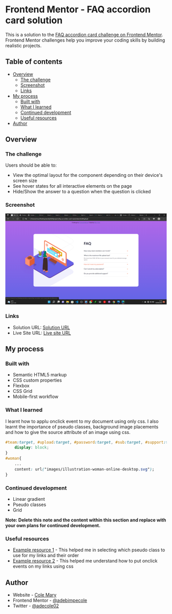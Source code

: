 # Frontend Mentor - FAQ accordion card solution

This is a solution to the [FAQ accordion card challenge on Frontend Mentor](https://www.frontendmentor.io/challenges/faq-accordion-card-XlyjD0Oam). Frontend Mentor challenges help you improve your coding skills by building realistic projects. 

## Table of contents

- [Overview](#overview)
  - [The challenge](#the-challenge)
  - [Screenshot](#screenshot)
  - [Links](#links)
- [My process](#my-process)
  - [Built with](#built-with)
  - [What I learned](#what-i-learned)
  - [Continued development](#continued-development)
  - [Useful resources](#useful-resources)
- [Author](#author)

## Overview

### The challenge

Users should be able to:

- View the optimal layout for the component depending on their device's screen size
- See hover states for all interactive elements on the page
- Hide/Show the answer to a question when the question is clicked

### Screenshot

![](images/screenshot.png)

### Links

- Solution URL: [Solution URL](https://github.com/adebimpecole/faq-accordion-card.git)
- Live Site URL: [Live site URL](https://shiny-arithmetic-8ad2bf.netlify.app/)

## My process

### Built with

- Semantic HTML5 markup
- CSS custom properties
- Flexbox
- CSS Grid
- Mobile-first workflow

### What I learned

I learnt how to applu onclick event to my document using only css. I also learnt the importance of pseudo classes, background image placements and how to give the source attribute of an image using css.


```css
#team:target, #upload:target, #password:target, #sub:target, #support:target{
    display: block;
}
#woman{
    ...
    content: url("images/illustration-woman-online-desktop.svg");
}
```

### Continued development
- Linear gradient
- Pseudo classes
- Grid

**Note: Delete this note and the content within this section and replace with your own plans for continued development.**

### Useful resources

- [Example resource 1](https://www.w3schools.com/css/css_pseudo_classes.asp) - This helped me in selecting which pseudo class to use for my links and their order
- [Example resource 2](https://www.delftstack.com/howto/css/css-onclick/) - This helped me understand how to put onclick events on my links using css

## Author

- Website - [Cole Mary](https://shiny-arithmetic-8ad2bf.netlify.app/)
- Frontend Mentor - [@adebimpecole](https://www.frontendmentor.io/profile/adebimpecole)
- Twitter - [@adecole02](https://twitter.com/adecole02)


